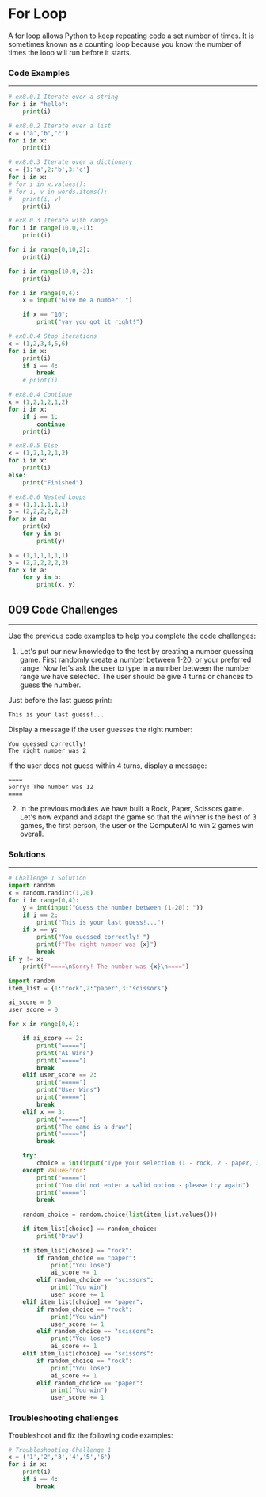 # For Loop
A for loop allows Python to keep repeating code a set number of times. It is sometimes known as a counting loop because you know the number of times the loop will run before it starts.

### Code Examples
---
```python
# ex8.0.1 Iterate over a string
for i in "hello":
    print(i)
```
```python
# ex8.0.2 Iterate over a list
x = ('a','b','c')
for i in x:
    print(i)
```
```python
# ex8.0.3 Iterate over a dictionary 
x = {1:'a',2:'b',3:'c'}
for i in x:
# for i in x.values():
# for i, v in words.items():
#   print(i, v)
    print(i)
```
```python
# ex8.0.3 Iterate with range
for i in range(10,0,-1):
    print(i)

for i in range(0,10,2):
    print(i)

for i in range(10,0,-2):
    print(i)

for i in range(0,4):
    x = input("Give me a number: ")

    if x == "10":
        print("yay you got it right!")
```
```python
# ex8.0.4 Stop iterations
x = (1,2,3,4,5,6)
for i in x:
    print(i)
    if i == 4:
        break
    # print(i)
```
```python
# ex8.0.4 Continue
x = (1,2,1,2,1,2)
for i in x:
    if i == 1:
        continue
    print(i)
```
```python
# ex8.0.5 Else
x = (1,2,1,2,1,2)
for i in x:
    print(i)
else:
    print("Finished")
```
```python
# ex8.0.6 Nested Loops
a = (1,1,1,1,1,1)
b = (2,2,2,2,2,2)
for x in a:
    print(x)
    for y in b:
        print(y)

a = (1,1,1,1,1,1)
b = (2,2,2,2,2,2)
for x in a:
    for y in b:
        print(x, y)
```




## 009 Code Challenges
---
Use the previous code examples to help you complete the code challenges:

1. Let's put our new knowledge to the test by creating a number guessing game. First randomly create a number between 1-20, or your preferred range. Now let's ask the user to type in a number between the number range we have selected. The user should be give 4 turns or chances to guess the number. 

Just before the last guess print:

```
This is your last guess!...
```

Display a message if the user guesses the right number:

```
You guessed correctly! 
The right number was 2
```

If the user does not guess within 4 turns, display a message:

```
====
Sorry! The number was 12
====
```

2. In the previous modules we have built a Rock, Paper, Scissors game. Let's now expand and adapt the game so that the winner is the best of 3 games, the first person, the user or the ComputerAI to win 2 games win overall. 

### Solutions
---

```python
# Challenge 1 Solution
import random
x = random.randint(1,20)
for i in range(0,4):
    y = int(input("Guess the number between (1-20): "))
    if i == 2:
        print("This is your last guess!...")
    if x == y:
        print("You guessed correctly! ")
        print(f"The right number was {x}")
        break
if y != x:
    print(f"====\nSorry! The number was {x}\n====")
```
```python
import random
item_list = {1:"rock",2:"paper",3:"scissors"}

ai_score = 0
user_score = 0

for x in range(0,4):

    if ai_score == 2:
        print("=====")
        print("AI Wins")
        print("=====")
        break
    elif user_score == 2:
        print("=====")
        print("User Wins")
        print("=====")
        break
    elif x == 3:
        print("=====")
        print("The game is a draw")
        print("=====")
        break

    try:
        choice = int(input("Type your selection (1 - rock, 2 - paper, 3 -scissors): "))
    except ValueError:
        print("=====")
        print("You did not enter a valid option - please try again")
        print("=====")
        break
    
    random_choice = random.choice(list(item_list.values()))

    if item_list[choice] == random_choice:
        print("Draw")

    if item_list[choice] == "rock":
        if random_choice == "paper":
            print("You lose")
            ai_score += 1
        elif random_choice == "scissors":
            print("You win")
            user_score += 1
    elif item_list[choice] == "paper":
        if random_choice == "rock":
            print("You win")
            user_score += 1
        elif random_choice == "scissors":
            print("You lose")
            ai_score += 1
    elif item_list[choice] == "scissors":
        if random_choice == "rock":
            print("You lose")
            ai_score += 1
        elif random_choice == "paper":
            print("You win")
            user_score += 1

```

### **Troubleshooting challenges**
Troubleshoot and fix the following code examples:

```python
# Troubleshooting Challenge 1
x = ('1','2','3','4','5','6')
for i in x:
    print(i)
    if i == 4:
        break
```